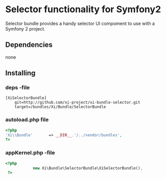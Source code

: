 # Selector functionality for Symfony2

Selector bundle provides a handy selector UI compoment to use with a Symfony 2 project.


## Dependencies

none

## Installing

### deps -file
```
[XiSelectorBundle]
    git=http://github.com/xi-project/xi-bundle-selector.git
    target=/bundles/Xi/Bundle/SelectorBundle
```

### autoload.php file
```php
<?php
'Xi\\Bundle'       => __DIR__.'/../vendor/bundles',
?>
```

### appKernel.php -file
```php
<?php
            new Xi\Bundle\SelectorBundle\XiSelectorBundle(),
 ?>
```